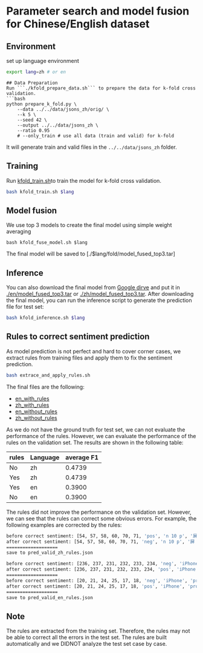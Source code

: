 # Parameter search and model fusion for Chinese/English dataset



## Environment
set up language environment
```bash
export lang=zh # or en
```

```
## Data Preparation
Run ```./kfold_prepare_data.sh``` to prepare the data for k-fold cross validation.
```bash
python prepare_k_fold.py \
    --data ../../data/jsons_zh/orig/ \
    --k 5 \
    --seed 42 \
    --output ../../data/jsons_zh \
    --ratio 0.95
    # --only_train # use all data (train and valid) for k-fold
```
It will generate  train and valid files in the ``` ../../data/jsons_zh ``` folder.

## Training
Run [kfold_train.sh](kfold_train.sh)to train the model for k-fold cross validation.
```bash
bash kfold_train.sh $lang
```

## Model fusion
We use top 3 models to create the final model using simple weight averaging
```
bash kfold_fuse_model.sh $lang
```
The final model will be saved to [./$lang/fold/model_fused_top3.tar]
## Inference

You can also download the final model from [Google dirve](https://drive.google.com/file/d/1UoWxWCDS8kjBD6UUHPLZDzrY2aNZ-xeJ/view?usp=drive_link) and put it in [./en/model_fused_top3.tar](./en/model_fused_top3.tar) or [./zh/model_fused_top3.tar](./zh/model_fused_top3.tar).
After downloading the final model, you can run the inference script to generate the prediction file for test set:
```bash
bash kfold_inference.sh $lang
```

## Rules to correct sentiment prediction

As model prediction is not perfect and hard to cover corner cases, we extract rules from training files and apply them to fix the sentiment prediction.

```bash
bash extrace_and_apply_rules.sh
```
The final files are the following:
- [en_with_rules](final_submission/pred_test_en_model_fused_top3_rules.json)
- [zh_with_rules](final_submission/pred_test_zh_model_fused_top3_rules.json)
- [en_without_rules](final_submission/pred_test_en_model_fused_top3.json)
- [zh_without_rules](final_submission/pred_test_zh_model_fused_top3.json)



As we do not have the ground truth for test set, we can not evaluate the performance of the rules. However, we can evaluate the performance of the rules on the validation set. The results are shown in the following table:

|rules | Language | average F1 |
| -------- | -------- | -------- |
| No | zh | 0.4739 |
| Yes | zh | 0.4739 |
| Yes | en | 0.3900 |
| No | en | 0.3900 |
The rules did not improve the performance on the validation set. However, we can see that the rules can correct some obvious errors. For example, the following examples are corrected by the rules:

```bash
before correct sentiment: [54, 57, 58, 60, 70, 71, 'pos', 'n 10 p', '屏 幕', '差']
after correct sentiment: [54, 57, 58, 60, 70, 71, 'neg', 'n 10 p', '屏 幕', '差']
===================
save to pred_valid_zh_rules.json

before correct sentiment: [236, 237, 231, 232, 233, 234, 'neg', 'iPhone', 'experience', 'better']
after correct sentiment: [236, 237, 231, 232, 233, 234, 'pos', 'iPhone', 'experience', 'better']
===================
before correct sentiment: [20, 21, 24, 25, 17, 18, 'neg', 'iPhone', 'processor', 'better']
after correct sentiment: [20, 21, 24, 25, 17, 18, 'pos', 'iPhone', 'processor', 'better']
===================
save to pred_valid_en_rules.json
```

## Note
The rules are extracted from the training set. Therefore, the rules may not be able to correct all the errors in the test set. The rules are built automatically and we DIDNOT analyze the test set case by case.
